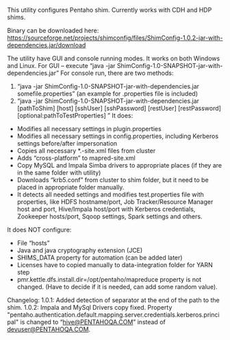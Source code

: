 This utility configures Pentaho shim. Currently works with CDH and HDP shims.

Binary can be downloaded here: https://sourceforge.net/projects/shimconfig/files/ShimConfig-1.0.2-jar-with-dependencies.jar/download

The utility have GUI and console running modes. It works on both Windows and Linux.
For GUI – execute “java -jar ShimConfig-1.0-SNAPSHOT-jar-with-dependencies.jar”
For console run, there are two methods: 
1.	“java -jar ShimConfig-1.0-SNAPSHOT-jar-with-dependencies.jar somefile.properties” (an example for .properties file is included)
2.	“java -jar ShimConfig-1.0-SNAPSHOT-jar-with-dependencies.jar [pathToShim] [host] [sshUser] [sshPassword] [restUser] [restPassword] [optional:pathToTestProperties] ”
It does:
-	Modifies all necessary settings in plugin.properties
-	Modifies all necessary settings in config.properties, including Kerberos settings before/after impersonation 
-	Copies all necessary *.-site.xml files from cluster
-	Adds “cross-platform” to mapred-site.xml
-	Copy MySQL and Impala Simba drivers to appropriate places (if they are in the same folder with utility)
-	Downloads “krb5.conf” from cluster to shim folder, but it need to be placed in appropriate folder manually.
-	It detects all needed settings and modifies test.properties file with properties, like HDFS hostname/port, Job Tracker/Resource Manager host and port, Hive/Impala host/port with Kerberos credentials, Zookeeper hosts/port, Sqoop settings, Spark settings and others.

It does NOT configure:
-	File “hosts”
-	Java and java cryptography extension (JCE) 
-	SHIMS_DATA property for automation (can be added later)
-	Licenses have to copied manually to data-integration folder for YARN step
-	pmr.kettle.dfs.install.dir=/opt/pentaho/mapreduce property is not changed. (Have to decide if it is needed, can add some random value).


Changelog:
1.0.1:
Added detection of separator at the end of the path to the shim.
1.0.2:
Impala and MySql Drivers copy fixed.
Property "pentaho.authentication.default.mapping.server.credentials.kerberos.principal" is changed to “hive@PENTAHOQA.COM” instead of devuser@PENTAHOQA.COM.


